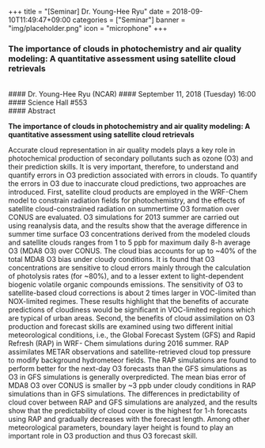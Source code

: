 +++
title = "[Seminar] Dr. Young-Hee Ryu"
date = 2018-09-10T11:49:47+09:00
categories = ["Seminar"]
banner = "img/placeholder.png"
icon = "microphone"
+++
### The importance of clouds in photochemistry and air quality modeling: A quantitative assessment using satellite cloud retrievals
<br>
#### Dr. Young-Hee Ryu (NCAR)
#### September 11, 2018 (Tuesday) 16:00
#### Science Hall #553
<br>
#### Abstract

**The importance of clouds in photochemistry and air quality modeling: A quantitative assessment using satellite cloud retrievals**

Accurate cloud representation in air quality models plays a key role in photochemical production of secondary pollutants such as ozone (O3) and their prediction skills. It is very important, therefore, to understand and quantify errors in O3 prediction associated with errors in clouds. To quantify the errors in O3 due to inaccurate cloud predictions, two approaches are introduced. First, satellite cloud products are employed in the WRF-Chem model to constrain radiation fields for photochemistry, and the effects of satellite cloud-constrained radiation on summertime O3 formation over CONUS are evaluated. O3 simulations for 2013 summer are carried out using reanalysis data, and the results show that the average difference in summer time surface O3 concentrations derived from the modeled clouds and satellite clouds ranges from 1 to 5 ppb for maximum daily 8-h average O3 (MDA8 O3) over CONUS. The cloud bias accounts for up to ~40% of the total MDA8 O3 bias under cloudy conditions. It is found that O3 concentrations are sensitive to cloud errors mainly through the calculation of photolysis rates (for ~80%), and to a lesser extent to light-dependent biogenic volatile organic compounds emissions. The sensitivity of O3 to satellite-based cloud corrections is about 2 times larger in VOC-limited than NOX-limited regimes. These results highlight that the benefits of accurate predictions of cloudiness would be significant in VOC-limited regions which are typical of urban areas. Second, the benefits of cloud assimilation on O3 production and forecast skills are examined using two different initial meteorological conditions, i.e., the Global Forecast System (GFS) and Rapid Refresh (RAP) in WRF- Chem simulations during 2016 summer. RAP assimilates METAR observations and satellite-retrieved cloud top pressure to modify background hydrometeor fields. The RAP simulations are found to perform better for the next-day O3 forecasts than the GFS simulations as O3 in GFS simulations is generally overpredicted. The mean bias error of MDA8 O3 over CONUS is smaller by ~3 ppb under cloudy conditions in RAP simulations than in GFS simulations. The differences in predictability of cloud cover between RAP and GFS simulations are analyzed, and the results show that the predictability of cloud cover is the highest for 1-h forecasts using RAP and gradually decreases with the forecast length. Among other meteorological parameters, boundary layer height is found to play an important role in O3 production and thus O3 forecast skill.
